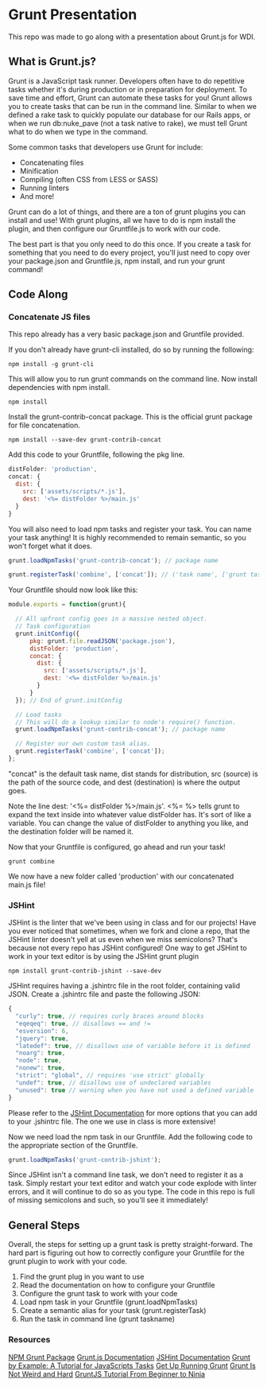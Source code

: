 # Grunt Presentation

This repo was made to go along with a presentation about Grunt.js for WDI.

## What is Grunt.js?

Grunt is a JavaScript task runner.  Developers often have to do repetitive tasks
whether it's during production or in preparation for deployment.  To save time
and effort, Grunt can automate these tasks for you!  Grunt allows you to create
tasks that can be run in the command line.  Similar to when we defined a rake
task to quickly populate our database for our Rails apps, or when we run
db:nuke_pave (not a task native to rake), we must tell Grunt what to do when we
type in the command.

Some common tasks that developers use Grunt for include:
*  Concatenating files
*  Minification
*  Compiling (often CSS from LESS or SASS)
*  Running linters
*  And more!

Grunt can do a lot of things, and there are a ton of grunt plugins you can
install and use!  With grunt plugins, all we have to do is npm install the
plugin, and then configure our Gruntfile.js to work with our code.

The best part is that you only need to do this once.  If you create a task for
something that you need to do every project, you'll just need to copy over your
package.json and Gruntfile.js, npm install, and run your grunt command!

## Code Along

### Concatenate JS files

This repo already has a very basic package.json and Gruntfile provided.

If you don't already have grunt-cli installed, do so by running the following:

```
npm install -g grunt-cli
```

This will allow you to run grunt commands on the command line.  Now install
dependencies with npm install.

```
npm install
```

Install the grunt-contrib-concat package.  This is the official grunt package
for file concatenation.

```
npm install --save-dev grunt-contrib-concat
```

Add this code to your Gruntfile, following the pkg line.
```js
distFolder: 'production',
concat: {
  dist: {
    src: ['assets/scripts/*.js'],
    dest: '<%= distFolder %>/main.js'
  }
}
```

You will also need to load npm tasks and register your task.  You can name your
task anything!  It is highly recommended to remain semantic, so you won't forget
what it does.

```js
grunt.loadNpmTasks('grunt-contrib-concat'); // package name

grunt.registerTask('combine', ['concat']); // ('task name', ['grunt task defined in the config'])
```

Your Gruntfile should now look like this:

```js
module.exports = function(grunt){

  // All upfront config goes in a massive nested object.
  // Task configuration
  grunt.initConfig({
      pkg: grunt.file.readJSON('package.json'),
      distFolder: 'production',
      concat: {
        dist: {
          src: ['assets/scripts/*.js'],
          dest: '<%= distFolder %>/main.js'
        }
      }
  }); // End of grunt.initConfig

  // Load tasks
  // This will do a lookup similar to node's require() function.
  grunt.loadNpmTasks('grunt-contrib-concat'); // package name

  // Register our own custom task alias.
  grunt.registerTask('combine', ['concat']);
};
```

"concat" is the default task name, dist stands for distribution, src (source)
is the path of the source code, and dest (destination) is where the output goes.

Note the line dest: '<%= distFolder %>/main.js'.  <%= %> tells grunt to expand
the text inside into whatever value distFolder has.  It's sort of like a
variable.  You can change the value of distFolder to anything you like, and
the destination folder will be named it.

Now that your Gruntfile is configured, go ahead and run your task!

```
grunt combine
```

We now have a new folder called 'production' with our concatenated main.js file!

### JSHint

JSHint is the linter that we've been using in class and for our projects!  Have
you ever noticed that sometimes, when we fork and clone a repo, that the JSHint
linter doesn't yell at us even when we miss semicolons?  That's because not
every repo has JSHint configured!  One way to get JSHint to work in your text
editor is by using the JSHint grunt plugin

```
npm install grunt-contrib-jshint --save-dev
```

JSHint requires having a .jshintrc file in the root folder, containing valid
JSON.  Create a .jshintrc file and paste the following JSON:

```js
{
  "curly": true, // requires curly braces around blocks
  "eqeqeq": true, // disallows == and !=
  "esversion": 6,
  "jquery": true,
  "latedef": true, // disallows use of variable before it is defined
  "noarg": true,
  "node": true,
  "nonew": true,
  "strict": "global", // requires 'use strict' globally
  "undef": true, // disallows use of undeclared variables
  "unused": true // warning when you have not used a defined variable
}
```

Please refer to the [JSHint Documentation](http://jshint.com/docs/) for more
options that you can add to your .jshintrc file.  The one we use in class is
more extensive!

Now we need load the npm task in our Gruntfile.  Add the following code to the
appropriate section of the Gruntfile.

```js
grunt.loadNpmTasks('grunt-contrib-jshint');
```

Since JSHint isn't a command line task, we don't need to register it as a task.
Simply restart your text editor and watch your code explode with linter errors,
and it will continue to do so as you type.  The code in this repo is full of
missing semicolons and such, so you'll see it immediately!

## General Steps

Overall, the steps for setting up a grunt task is pretty straight-forward.  The
hard part is figuring out how to correctly configure your Gruntfile for the
grunt plugin to work with your code.

1. Find the grunt plug in you want to use
2. Read the documentation on how to configure your Gruntfile
3. Configure the grunt task to work with your code
4. Load npm task in your Gruntfile (grunt.loadNpmTasks)
5. Create a semantic alias for your task (grunt.registerTask)
6. Run the task in command line (grunt taskname)

### Resources
[NPM Grunt Package](https://www.npmjs.com/package/grunt)
[Grunt.js Documentation](http://gruntjs.com/)
[JSHint Documentation](http://jshint.com/docs/)
[Grunt by Example: A Tutorial for JavaScripts Tasks](http://www.brianchu.com/blog/2013/07/11/grunt-by-example-a-tutorial-for-javascripts-task-runner/)
[Get Up Running Grunt](https://www.smashingmagazine.com/2013/10/get-up-running-grunt/)
[Grunt Is Not Weird and Hard](https://24ways.org/2013/grunt-is-not-weird-and-hard/)
[GruntJS Tutorial From Beginner to Ninja](http://adrianmejia.com/blog/2014/10/07/grunt-js-tutorial-from-beginner-to-ninja)
